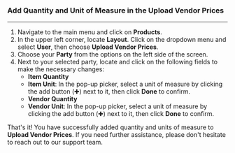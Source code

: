 ### Add Quantity and Unit of Measure in the Upload Vendor Prices
_________________

1. Navigate to the main menu and click on **Products**.
2. In the upper left corner, locate **Layout**. Click on the dropdown menu and select **User**, then choose **Upload Vendor Prices**.
3. Choose your **Party** from the options on the left side of the screen.
4. Next to your selected party, locate and click on the following fields to make the necessary changes:
    - **Item Quantity**
    - **Item Unit**: In the pop-up picker, select a unit of measure by clicking the add button (✚) next to it, then click **Done** to confirm.
    - **Vendor Quantity**
    - **Vendor Unit**: In the pop-up picker, select a unit of measure by clicking the add button (✚) next to it, then click **Done** to confirm.

That's it! You have successfully added quantity and units of measure to **Upload Vendor Prices**. If you need further assistance, please don't hesitate to reach out to our support team.